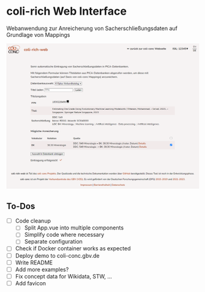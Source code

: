 # coli-rich Web Interface
Webanwendung zur Anreicherung von Sacherschließungsdaten auf Grundlage von Mappings

![Mockup](mockup.png)

## To-Dos

- [ ] Code cleanup
  - [ ] Split App.vue into multiple components
  - [ ] Simplify code where necessary
  - [ ] Separate configuration
- [ ] Check if Docker container works as expected
- [ ] Deploy demo to coli-conc.gbv.de
- [ ] Write README
- [ ] Add more examples?
- [ ] Fix concept data for Wikidata, STW, ...
- [ ] Add favicon
